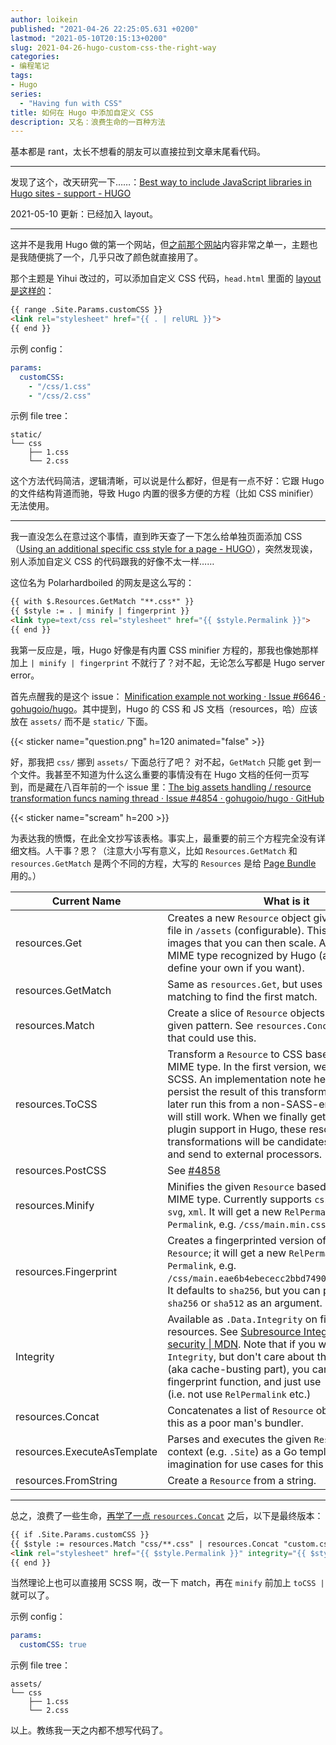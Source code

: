 ```yaml
---
author: loikein
published: "2021-04-26 22:25:05.631 +0200"
lastmod: "2021-05-10T20:15:13+0200"
slug: 2021-04-26-hugo-custom-css-the-right-way
categories:
- 编程笔记
tags:
- Hugo
series: 
  - "Having fun with CSS"
title: 如何在 Hugo 中添加自定义 CSS
description: 又名：浪费生命的一百种方法
---
```

基本都是 rant，太长不想看的朋友可以直接拉到文章末尾看代码。

***

发现了这个，改天研究一下……：[Best way to include JavaScript libraries in Hugo sites - support - HUGO](https://discourse.gohugo.io/t/best-way-to-include-javascript-libraries-in-hugo-sites/13614/2)

2021-05-10 更新：已经加入 layout。

***

这并不是我用 Hugo 做的第一个网站，但[之前那个网站](https://notes.loikein.one/)内容非常之单一，主题也是我随便挑了一个，几乎只改了颜色就直接用了。

那个主题是 Yihui 改过的，可以添加自定义 CSS 代码，`head.html` 里面的 [layout 是这样的](https://github.com/yihui/hugo-lithium/blob/master/layouts/partials/head.html#L35-L37)：

```html
{{ range .Site.Params.customCSS }}
<link rel="stylesheet" href="{{ . | relURL }}">
{{ end }}
```

示例 config：

```yaml
params:
  customCSS: 
    - "/css/1.css"
    - "/css/2.css"
```

示例 file tree：

```
static/
└── css
    ├── 1.css
    └── 2.css
```


这个方法代码简洁，逻辑清晰，可以说是什么都好，但是有一点不好：它跟 Hugo 的文件结构背道而驰，导致 Hugo 内置的很多方便的方程（比如 CSS minifier）无法使用。

***

我一直没怎么在意过这个事情，直到昨天查了一下怎么给单独页面添加 CSS（[Using an additional specific css style for a page - HUGO](https://discourse.gohugo.io/t/using-an-additional-specific-css-style-for-a-page/26547)），突然发现诶，别人添加自定义 CSS 的代码跟我的好像不太一样……

这位名为 Polarhardboiled 的网友是这么写的：

```html
{{ with $.Resources.GetMatch "**.css*" }}
{{ $style := . | minify | fingerprint }}
<link type=text/css rel="stylesheet" href="{{ $style.Permalink }}">
{{ end }}
```

我第一反应是，哦，Hugo 好像是有内置 CSS minifier 方程的，那我也像她那样加上 `| minify | fingerprint` 不就行了？对不起，无论怎么写都是 Hugo server error。

首先点醒我的是这个 issue：
[Minification example not working · Issue #6646 · gohugoio/hugo](https://github.com/gohugoio/hugo/issues/6646)。其中提到，Hugo 的 CSS 和 JS 文档（resources，哈）应该放在 `assets/` 而不是 `static/` 下面。

{{< sticker name="question.png" h=120 animated="false" >}}

<!-- 
```html
{{ range resources.GetMatch "css/**.css" }}
{{ $style := . | minify | fingerprint }}
<link rel="stylesheet" href="{{ $style.Permalink }}">
{{ end }}
```
 -->

好，那我把 `css/` 挪到 `assets/` 下面总行了吧？
对不起，`GetMatch` 只能 get 到一个文件。我甚至不知道为什么这么重要的事情没有在 Hugo 文档的任何一页写到，而是藏在八百年前的一个 issue 里：[The big assets handling / resource transformation funcs naming thread · Issue #4854 · gohugoio/hugo · GitHub](https://github.com/gohugoio/hugo/issues/4854)

{{< sticker name="scream" h=200 >}}

为表达我的愤慨，在此全文抄写该表格。事实上，最重要的前三个方程完全没有详细文档。人干事？恩？（注意大小写有意义，比如 `Resources.GetMatch` 和 `resources.GetMatch` 是两个不同的方程，大写的 `Resources` 是给 [Page Bundle](https://gohugo.io/content-management/page-resources/) 用的。）

| Current Name     | What is it       |
|------------|--------------|
| resources.Get                | Creates a new `Resource` object given a path to a file in `/assets` (configurable). This also works for images that you can then scale. Anything with a MIME type recognized by Hugo (and you can define your own if you want).    |
| resources.GetMatch            | Same as `resources.Get`, but uses pattern matching to find the first match.   |
| resources.Match               | Create a slice of `Resource` objects matching the given pattern. See `resources.Concat` for a function that could use this.     |
| resources.ToCSS              | Transform a `Resource` to CSS based on the source MIME type. In the first version, we will support SCSS. An implementation note here is that we will persist the result of this transformation, so if you later run this from a non-SASS-enabled Hugo, it will still work.  When we finally get some proper plugin support in Hugo, these resource transformations will be candidates to queue up and send to external processors. |
| resources.PostCSS            | See [#4858](https://github.com/gohugoio/hugo/issues/4858)          |
| resources.Minify             | Minifies the given `Resource` based on the source MIME type. Currently supports `css`, `js`, `json`, `html`, `svg`, `xml`.  It will get a new `RelPermalink` and `Permalink`, e.g. `/css/main.min.css`.    |
| resources.Fingerprint        | Creates a fingerprinted version of the given `Resource`; it will get a new `RelPermalink` and `Permalink`, e.g. `/css/main.eae6b4ebececc2bbd7490966a5e01bcc.css`. It defaults to `sha256`, but you can pass either `md5`, `sha256` or `sha512` as an argument.   |
| Integrity                    | Available as `.Data.Integrity` on fingerprinted resources. See [Subresource Integrity - Web security \| MDN](https://developer.mozilla.org/en-US/docs/Web/Security/Subresource_Integrity). Note that if you want the `Integrity`, but don't care about the fingerprinting (aka cache-busting part), you can just apply the fingerprint function, and just use `.Data.Integrity` (i.e. not use `RelPermalink` etc.)  |
| resources.Concat             | Concatenates a list of `Resource` objects. Think of this as a poor man's bundler.   |
| resources.ExecuteAsTemplate  | Parses and executes the given `Resource` and data context (e.g. `.Site`) as a Go template. Use your imagination for use cases for this one.      |
| resources.FromString         | Create a `Resource` from a string.   |

***

总之，浪费了一些生命，[再学了一点 `resources.Concat`](https://discourse.gohugo.io/t/combining-css-files-into-one-file/20380/4) 之后，以下是最终版本：

```html
{{ if .Site.Params.customCSS }}
{{ $style := resources.Match "css/**.css" | resources.Concat "custom.css" | minify | fingerprint }}
<link rel="stylesheet" href="{{ $style.Permalink }}" integrity="{{ $style.Data.Integrity }}" media="screen">
{{ end }}
```

当然理论上也可以直接用 SCSS 啊，改一下 match，再在 `minify` 前加上 `toCSS | ` 就可以了。

示例 config：

```yaml
params:
  customCSS: true
```

示例 file tree：

```
assets/
└── css
    ├── 1.css
    └── 2.css
```

以上。教练我一天之内都不想写代码了。
